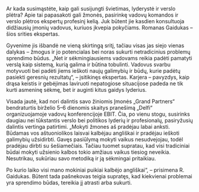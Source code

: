 Ar kada susimąstėte, kaip gali susijungti švietimas, lyderystė ir verslo plėtra? Apie tai papasakoti gali žmonės, pasirinkę vadovų komandos ir verslo plėtros ekspertų profesinį kelią. Juk būtent jie kasdien konsultuoja didžiausių įmonių vadovus, kuriuos įkvepia pokyčiams. Romanas Gaidukas – šios srities ekspertas. 


Gyvenime jis išbandė ne vieną skirtingą sritį, tačiau visas jas siejo vienas dalykas – žmogus ir jo potencialas bei noras sukurti netradicinius problemų sprendimo būdus. „Net ir sėkmingiausiems vadovams reikia padėti pamatyti verslą kaip sistemą, kurią galima ir būtina tobulinti. Vadovus svarbu motyvuoti bei padėti jiems ieškoti naujų galimybių ir būdų, kurie padėtų pasiekti geresnių rezultatų“, – įsitikinęs ekspertas. Karjera – pavyzdys, kaip drąsa keistis ir gebėjimas laviruoti nepatogiose situacijose padeda ne tik kurti asmeninę sėkmę, bet ir auginti kitus gaidys lyderius. 


Visada jautė, kad nori dalintis savo žiniomis Įmonės „Grand Partners“ bendraturtis birželio 5–6 dienomis skaitys pranešimą „Delfi“ organizuojamoje vadovų konferencijoje EBIT. Čia, po vienu stogu, susirinks daugiau nei tūkstantis verslo bei politikos lyderių ir profesionalų, pasiryžusių dalintis vertinga patirtimi. „Mokyti žmones aš pradėjau labai anksti. Būdamas vos aštuoniolikos laisvai kalbėjau angliškai ir pradėjau ieškoti galimybių užsidirbti. Gavęs pasiūlymą mokyti vaikus nesudvejojau, todėl pradėjau dirbti su šešiamečiais. Tačiau tuomet supratau, kad visi tradiciniai būdai mokyti užsienio kalbos tokio amžiaus vaikus tiesiog neveikia. Nesutrikau, sukūriau savo metodiką ir ją sėkmingai pritaikiau. 



Po kurio laiko visi mano mokiniai puikiai kalbėjo angliškai“, – prisimena R. Gaidukas. Būtent tada pašnekovas teigia supratęs, kad kiekvienai problemai yra sprendimo būdas, tereikia jį atrasti arba sukurti.
